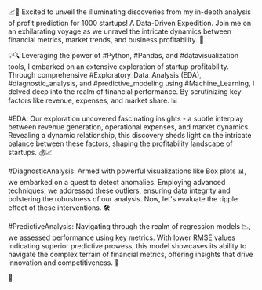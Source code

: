 📈💼 Excited to unveil the illuminating discoveries from my in-depth analysis of profit prediction for 1000 startups! A Data-Driven Expedition. Join me on an exhilarating voyage as we unravel the intricate dynamics between financial metrics, market trends, and business profitability. 🌟



💡🔍 Leveraging the power of #Python, #Pandas, and #datavisualization tools, I embarked on an extensive exploration of startup profitability. Through comprehensive #Exploratory_Data_Analysis (EDA), #diagnostic_analysis, and #predictive_modeling using #Machine_Learning, I delved deep into the realm of financial performance. By scrutinizing key factors like revenue, expenses, and market share. 📊



#EDA: Our exploration uncovered fascinating insights - a subtle interplay between revenue generation, operational expenses, and market dynamics. Revealing a dynamic relationship, this discovery sheds light on the intricate balance between these factors, shaping the profitability landscape of startups. 💰📈



#DiagnosticAnalysis: Armed with powerful visualizations like Box plots 📊, we embarked on a quest to detect anomalies. Employing advanced techniques, we addressed these outliers, ensuring data integrity and bolstering the robustness of our analysis. Now, let's evaluate the ripple effect of these interventions. 🛠️



#PredictiveAnalysis: Navigating through the realm of regression models 📉, we assessed performance using key metrics. With lower RMSE values indicating superior predictive prowess, this model showcases its ability to navigate the complex terrain of financial metrics, offering insights that drive innovation and competitiveness. 🚀



🔗
